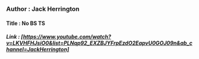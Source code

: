 ### Author : Jack Herrington

#### Title : No BS TS

##### Link : [https://www.youtube.com/watch?v=LKVHFHJsiO0&list=PLNqp92_EXZBJYFrpEzdO2EapvU0GOJ09n&ab_channel=JackHerrington]
